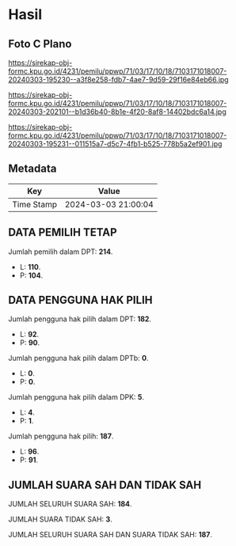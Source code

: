 # Hasil

## Foto C Plano

https://sirekap-obj-formc.kpu.go.id/4231/pemilu/ppwp/71/03/17/10/18/7103171018007-20240303-195230--a3f8e258-fdb7-4ae7-9d59-29f16e84eb66.jpg

https://sirekap-obj-formc.kpu.go.id/4231/pemilu/ppwp/71/03/17/10/18/7103171018007-20240303-202101--b1d36b40-8b1e-4f20-8af8-14402bdc6a14.jpg

https://sirekap-obj-formc.kpu.go.id/4231/pemilu/ppwp/71/03/17/10/18/7103171018007-20240303-195231--011515a7-d5c7-4fb1-b525-778b5a2ef901.jpg


## Metadata

| Key        | Value               |
| ---------- | ------------------- |
| Time Stamp | 2024-03-03 21:00:04 |


## DATA PEMILIH TETAP

Jumlah pemilih dalam DPT: **214**.
 * L: **110**.
 * P: **104**.

## DATA PENGGUNA HAK PILIH

Jumlah pengguna hak pilih dalam DPT: **182**.
 * L: **92**.
 * P: **90**.

Jumlah pengguna hak pilih dalam DPTb: **0**.
 * L: **0**.
 * P: **0**.

Jumlah pengguna hak pilih dalam DPK: **5**.
 * L: **4**.
 * P: **1**.

Jumlah pengguna hak pilih: **187**.
 * L: **96**.
 * P: **91**.

## JUMLAH SUARA SAH DAN TIDAK SAH

JUMLAH SELURUH SUARA SAH: **184**.

JUMLAH SUARA TIDAK SAH: **3**.

JUMLAH SELURUH SUARA SAH DAN SUARA TIDAK SAH: **187**.


